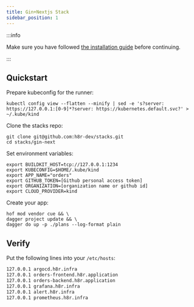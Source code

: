 ```yaml
---
title: Gin+Nextjs Stack
sidebar_position: 1
---
```


:::info

Make sure you have followed [the installation guide](/docs/getting_started/installation) before continuing.

:::

## Quickstart

Prepare kubeconfig for the runner:

```shell
kubectl config view --flatten --minify | sed -e 's?server: https://127.0.0.1:[0-9]*?server: https://kubernetes.default.svc?' > ~/.kube/kind
```

Clone the stacks repo:

```shell
git clone git@github.com:h8r-dev/stacks.git
cd stacks/gin-next
```

Set environment variables:

```shell
export BUILDKIT_HOST=tcp://127.0.0.1:1234
export KUBECONFIG=$HOME/.kube/kind
export APP_NAME="orders"
export GITHUB_TOKEN=[Github personal access token]
export ORGANIZATION=[organization name or github id]
export CLOUD_PROVIDER=kind
```

Create your app:

```shell
hof mod vendor cue && \
dagger project update && \
dagger do up -p ./plans --log-format plain
```

## Verify

Put the following lines into your `/etc/hosts`:

```txt
127.0.0.1 argocd.h8r.infra
127.0.0.1 orders-frontend.h8r.application
127.0.0.1 orders-backend.h8r.application
127.0.0.1 grafana.h8r.infra
127.0.0.1 alert.h8r.infra
127.0.0.1 prometheus.h8r.infra
```
